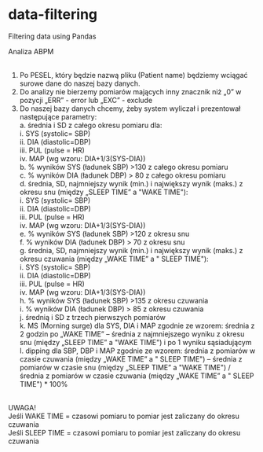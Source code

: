 # data-filtering
Filtering data using Pandas

Analiza ABPM <br /> <br />

1. Po PESEL, który będzie nazwą pliku (Patient name) będziemy wciągać surowe dane do naszej bazy danych. <br />
2. Do analizy nie bierzemy pomiarów mających inny znacznik niż „0” w pozycji „ERR” - error lub „EXC” - exclude <br />
3. Do naszej bazy danych chcemy, żeby system wyliczał i prezentował następujące parametry: <br />
    a. średnia i SD z całego okresu pomiaru dla: <br />
        i. SYS (systolic= SBP) <br />
        ii. DIA (diastolic=DBP) <br />
        iii. PUL (pulse = HR) <br />
        iv. MAP (wg wzoru: DIA+1/3(SYS-DIA)) <br />
    b. % wyników SYS (ładunek SBP) >130 z całego okresu pomiaru <br />
    c. % wyników DIA (ładunek DBP) > 80 z całego okresu pomiaru <br />
    d. średnia, SD, najmniejszy wynik (min.) i największy wynik (maks.) z okresu snu (między „SLEEP TIME” a "WAKE TIME"): <br />
        i. SYS (systolic= SBP) <br />
        ii. DIA (diastolic=DBP) <br />
        iii. PUL (pulse = HR) <br />
        iv. MAP (wg wzoru: DIA+1/3(SYS-DIA)) <br />
    e. % wyników SYS (ładunek SBP) >120 z okresu snu <br />
    f. % wyników DIA (ładunek DBP) > 70 z okresu snu <br />
    g. średnia, SD, najmniejszy wynik (min.) i największy wynik (maks.) z okresu czuwania (między „WAKE TIME” a " SLEEP TIME"): <br />
        i. SYS (systolic= SBP) <br />
        ii. DIA (diastolic=DBP) <br />
        iii. PUL (pulse = HR) <br />
        iv. MAP (wg wzoru: DIA+1/3(SYS-DIA)) <br />
    h. % wyników SYS (ładunek SBP) >135 z okresu czuwania <br />
    i. % wyników DIA (ładunek DBP) > 85 z okresu czuwania <br />
    j. średnią i SD z trzech pierwszych pomiarów <br />
    k. MS (Morning surge) dla SYS, DIA i MAP zgodnie ze wzorem: średnia z 2 godzin po „WAKE TIME” – średnia z najmniejszego wyniku z okresu snu (między „SLEEP TIME” a "WAKE TIME") i po 1 wyniku sąsiadującym <br />
    l. dipping dla SBP, DBP i MAP zgodnie ze wzorem: średnia z pomiarów w czasie czuwania (między „WAKE TIME” a " SLEEP TIME") – średnia z pomiarów w czasie snu (między „SLEEP TIME” a "WAKE TIME") / średnia z pomiarów w czasie czuwania (między „WAKE TIME” a " SLEEP TIME") * 100% <br /> <br />

UWAGA! <br />
Jeśli WAKE TIME = czasowi pomiaru to pomiar jest zaliczany do okresu czuwania <br />
Jeśli SLEEP TIME = czasowi pomiaru to pomiar jest zaliczany do okresu czuwania <br />
